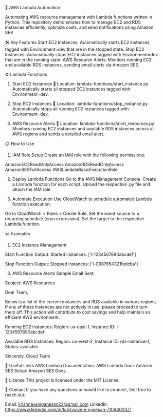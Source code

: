 🚀 AWS Lambda Automation

Automating AWS resource management with Lambda functions written in Python. This repository demonstrates how to manage EC2 and RDS instances efficiently, optimize costs, and send notifications using Amazon SES.

🛠 Key Features
Start EC2 Instances: Automatically starts EC2 instances tagged with Environment=dev that are in the stopped state.
Stop EC2 Instances: Automatically stops EC2 instances tagged with Environment=dev that are in the running state.
AWS Resource Alerts: Monitors running EC2 and available RDS instances, sending email alerts via Amazon SES.

⚙️ Lambda Functions
1. Start EC2 Instances
📍 Location: lambda-functions/start_instance.py
Automatically starts all stopped EC2 instances tagged with Environment=dev.

2. Stop EC2 Instances
📍 Location: lambda-functions/stop_instance.py
Automatically stops all running EC2 instances tagged with Environment=dev.

3. AWS Resource Alerts
📍 Location: lambda-functions/alert_resources.py
Monitors running EC2 instances and available RDS instances across all AWS regions and sends a detailed email alert.

📋 How to Use

1. IAM Role Setup
Create an IAM role with the following permissions:

AmazonEC2ReadOnlyAccess
AmazonRDSReadOnlyAccess
AmazonSESFullAccess
AWSLambdaBasicExecutionRole


2. Deploy Lambda Functions
Go to the AWS Management Console.
Create a Lambda function for each script.
Upload the respective .py file and attach the IAM role.

4. Automate Execution
Use CloudWatch to schedule automated Lambda function execution:

Go to CloudWatch > Rules > Create Rule.
Set the event source to a recurring schedule (cron expression).
Set the target to the respective Lambda function.

📊 Examples
1. EC2 Instance Management
   
Start Function Output:
Started instances: ['i-1234567890abcdef']

Stop Function Output:
Stopped instances: ['i-0987654321fedcba']


3. AWS Resource Alerts
Sample Email Sent:

Subject: AWS Resources

Dear Team,

Below is a list of the current instances and RDS available in various regions. 
If any of these instances are not actively in use, please proceed to turn them off. 
This action will contribute to cost savings and help maintain an efficient AWS environment.

Running EC2 Instances:
Region: us-east-1, Instance ID: i-1234567890abcdef

Available RDS Instances:
Region: us-west-2, Instance ID: rds-instance-1, Status: available

Sincerely, 
Cloud Team

🔗 Useful Links
AWS Lambda Documentation: AWS Lambda Docs
Amazon SES Setup: Amazon SES Docs

📜 License
This project is licensed under the MIT License.

📧 Contact
If you have any questions or would like to connect, feel free to reach out:

Email: krishnaveniganesan22@gmail.com
LinkedIn: https://www.linkedin.com/in/krishnaveni-ganesan-710640207/
